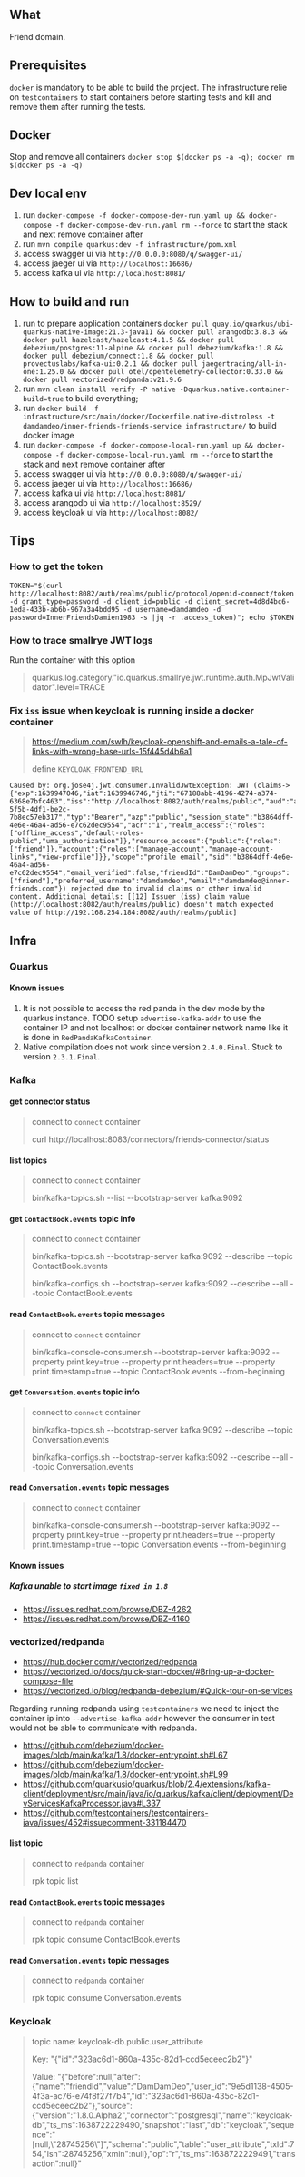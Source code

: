 ## What

Friend domain.

## Prerequisites

`docker` is mandatory to be able to build the project. The infrastructure relie on `testcontainers` to start containers before starting tests and kill and remove them after running the tests.

## Docker

Stop and remove all containers `docker stop $(docker ps -a -q); docker rm $(docker ps -a -q)`

## Dev local env
1. run `docker-compose -f docker-compose-dev-run.yaml up && docker-compose -f docker-compose-dev-run.yaml rm --force` to start the stack and next remove container after
1. run `mvn compile quarkus:dev -f infrastructure/pom.xml`
1. access swagger ui via `http://0.0.0.0:8080/q/swagger-ui/`
1. access jaeger ui via `http://localhost:16686/`
1. access kafka ui via `http://localhost:8081/`

## How to build and run

1. run to prepare application containers `docker pull quay.io/quarkus/ubi-quarkus-native-image:21.3-java11 && docker pull arangodb:3.8.3 && docker pull hazelcast/hazelcast:4.1.5 && docker pull debezium/postgres:11-alpine && docker pull debezium/kafka:1.8 && docker pull debezium/connect:1.8 && docker pull provectuslabs/kafka-ui:0.2.1 && docker pull jaegertracing/all-in-one:1.25.0 && docker pull otel/opentelemetry-collector:0.33.0 && docker pull vectorized/redpanda:v21.9.6`
1. run `mvn clean install verify -P native -Dquarkus.native.container-build=true` to build everything;
1. run `docker build -f infrastructure/src/main/docker/Dockerfile.native-distroless -t damdamdeo/inner-friends-friends-service infrastructure/` to build docker image
1. run `docker-compose -f docker-compose-local-run.yaml up && docker-compose -f docker-compose-local-run.yaml rm --force` to start the stack and next remove container after
1. access swagger ui via `http://0.0.0.0:8080/q/swagger-ui/`
1. access jaeger ui via `http://localhost:16686/`
1. access kafka ui via `http://localhost:8081/`
1. access arangodb ui via `http://localhost:8529/`
1. access keycloak ui via `http://localhost:8082/`

## Tips

### How to get the token

```
TOKEN="$(curl http://localhost:8082/auth/realms/public/protocol/openid-connect/token -d grant_type=password -d client_id=public -d client_secret=4d8d4bc6-1eda-433b-ab6b-967a3a4bdd95 -d username=damdamdeo -d password=InnerFriendsDamien1983 -s |jq -r .access_token)"; echo $TOKEN
```

### How to trace smallrye JWT logs

Run the container with this option
> quarkus.log.category."io.quarkus.smallrye.jwt.runtime.auth.MpJwtValidator".level=TRACE

### Fix `iss` issue when keycloak is running inside a docker container
> https://medium.com/swlh/keycloak-openshift-and-emails-a-tale-of-links-with-wrong-base-urls-15f445d4b6a1
>
> define `KEYCLOAK_FRONTEND_URL`

```
Caused by: org.jose4j.jwt.consumer.InvalidJwtException: JWT (claims->{"exp":1639947046,"iat":1639946746,"jti":"67188abb-4196-4274-a374-6368e7bfc463","iss":"http://localhost:8082/auth/realms/public","aud":"account","sub":"608105ae-5f5b-4df1-be2c-7b8ec57eb317","typ":"Bearer","azp":"public","session_state":"b3864dff-4e6e-46a4-ad56-e7c62dec9554","acr":"1","realm_access":{"roles":["offline_access","default-roles-public","uma_authorization"]},"resource_access":{"public":{"roles":["friend"]},"account":{"roles":["manage-account","manage-account-links","view-profile"]}},"scope":"profile email","sid":"b3864dff-4e6e-46a4-ad56-e7c62dec9554","email_verified":false,"friendId":"DamDamDeo","groups":["friend"],"preferred_username":"damdamdeo","email":"damdamdeo@inner-friends.com"}) rejected due to invalid claims or other invalid content. Additional details: [[12] Issuer (iss) claim value (http://localhost:8082/auth/realms/public) doesn't match expected value of http://192.168.254.184:8082/auth/realms/public]
```

## Infra

### Quarkus

#### Known issues

1. It is not possible to access the red panda in the dev mode by the quarkus instance.
TODO setup `advertise-kafka-addr` to use the container IP and not localhost or docker container network name like it is done in `RedPandaKafkaContainer`.
1. Native compilation does not work since version `2.4.0.Final`. Stuck to version `2.3.1.Final`.

###  Kafka

#### get connector status

> connect to `connect` container
> 
> curl http://localhost:8083/connectors/friends-connector/status

#### list topics

> connect to `connect` container
> 
> bin/kafka-topics.sh --list --bootstrap-server kafka:9092

#### get `ContactBook.events` topic info

> connect to `connect` container 
>
> bin/kafka-topics.sh --bootstrap-server kafka:9092 --describe --topic ContactBook.events
> 
> bin/kafka-configs.sh --bootstrap-server kafka:9092 --describe --all --topic ContactBook.events

#### read `ContactBook.events` topic messages

> connect to `connect` container
>
> bin/kafka-console-consumer.sh --bootstrap-server kafka:9092 --property print.key=true --property print.headers=true --property print.timestamp=true --topic ContactBook.events --from-beginning

#### get `Conversation.events` topic info

> connect to `connect` container 
>
> bin/kafka-topics.sh --bootstrap-server kafka:9092 --describe --topic Conversation.events
> 
> bin/kafka-configs.sh --bootstrap-server kafka:9092 --describe --all --topic Conversation.events

#### read `Conversation.events` topic messages

> connect to `connect` container
>
> bin/kafka-console-consumer.sh --bootstrap-server kafka:9092 --property print.key=true --property print.headers=true --property print.timestamp=true --topic Conversation.events --from-beginning

#### Known issues

##### Kafka unable to start image `fixed in 1.8`

- https://issues.redhat.com/browse/DBZ-4262
- https://issues.redhat.com/browse/DBZ-4160

### vectorized/redpanda

- https://hub.docker.com/r/vectorized/redpanda
- https://vectorized.io/docs/quick-start-docker/#Bring-up-a-docker-compose-file
- https://vectorized.io/blog/redpanda-debezium/#Quick-tour-on-services

Regarding running redpanda using `testcontainers` we need to inject the container ip into `--advertise-kafka-addr` however the consumer in test would not be able to communicate with redpanda.

- https://github.com/debezium/docker-images/blob/main/kafka/1.8/docker-entrypoint.sh#L67
- https://github.com/debezium/docker-images/blob/main/kafka/1.8/docker-entrypoint.sh#L99
- https://github.com/quarkusio/quarkus/blob/2.4/extensions/kafka-client/deployment/src/main/java/io/quarkus/kafka/client/deployment/DevServicesKafkaProcessor.java#L337
- https://github.com/testcontainers/testcontainers-java/issues/452#issuecomment-331184470

#### list topic

> connect to `redpanda` container
>
> rpk topic list

#### read `ContactBook.events` topic messages

> connect to `redpanda` container
>
> rpk topic consume ContactBook.events

#### read `Conversation.events` topic messages

> connect to `redpanda` container
>
> rpk topic consume Conversation.events

### Keycloak

> topic name: keycloak-db.public.user_attribute
>
> Key: "{\"id\":\"323ac6d1-860a-435c-82d1-ccd5eceec2b2\"}"
> 
> Value: "{\"before\":null,\"after\":{\"name\":\"friendId\",\"value\":\"DamDamDeo\",\"user_id\":\"9e5d1138-4505-4f3a-ac76-e74f8f27f7b4\",\"id\":\"323ac6d1-860a-435c-82d1-ccd5eceec2b2\"},\"source\":{\"version\":\"1.8.0.Alpha2\",\"connector\":\"postgresql\",\"name\":\"keycloak-db\",\"ts_ms\":1638722229490,\"snapshot\":\"last\",\"db\":\"keycloak\",\"sequence\":\"[null,\\\"28745256\\\"]\",\"schema\":\"public\",\"table\":\"user_attribute\",\"txId\":754,\"lsn\":28745256,\"xmin\":null},\"op\":\"r\",\"ts_ms\":1638722229491,\"transaction\":null}"

